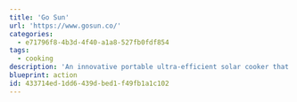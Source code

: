 ```yaml
---
title: 'Go Sun'
url: 'https://www.gosun.co/'
categories:
  - e71796f8-4b3d-4f40-a1a8-527fb0fdf854
tags:
  - cooking
description: 'An innovative portable ultra-efficient solar cooker that can be used for backpacking, boating, car camping, etc.'
blueprint: action
id: 433714ed-1dd6-439d-bed1-f49fb1a1c102
---
```

